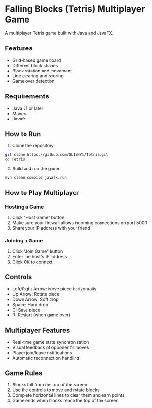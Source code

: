 # Falling Blocks (Tetris) Multiplayer Game

A multiplayer Tetris game built with Java and JavaFX.

## Features

- Grid-based game board
- Different block shapes
- Block rotation and movement
- Line clearing and scoring
- Game over detection

## Requirements

- Java 21 or later
- Maven
- Javafx

## How to Run

1. Clone the repository:
```bash
git clone https://github.com/GLINNY1/Tetris.git
cd Tetris
```

2. Build and run the game:
```bash
mvn clean compile javafx:run
```

## How to Play Multiplayer

### Hosting a Game
1. Click "Host Game" button
2. Make sure your firewall allows incoming connections on port 5000
3. Share your IP address with your friend

### Joining a Game
1. Click "Join Game" button
2. Enter the host's IP address
3. Click OK to connect

## Controls

- Left/Right Arrow: Move piece horizontally
- Up Arrow: Rotate piece
- Down Arrow: Soft drop
- Space: Hard drop
- C: Save piece
- R: Restart (when game over)

## Multiplayer Features

- Real-time game state synchronization
- Visual feedback of opponent's moves
- Player join/leave notifications
- Automatic reconnection handling

## Game Rules

1. Blocks fall from the top of the screen
2. Use the controls to move and rotate blocks
3. Complete horizontal lines to clear them and earn points
4. Game ends when blocks reach the top of the screen 